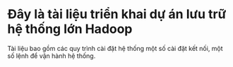 # Đây là tài liệu triển khai dự án lưu trữ hệ thống lớn Hadoop

Tài liệu bao gồm các quy trình cài đặt hệ thống một số cài đặt kết nối, một số lệnh để vận hành hệ thống.
